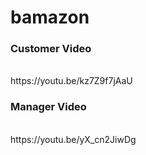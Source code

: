 # bamazon

<h3>Customer Video</h3>
<br>
https://youtu.be/kz7Z9f7jAaU


<h3>Manager Video</h3> 
<br>
https://youtu.be/yX_cn2JiwDg
